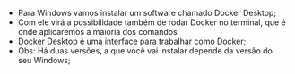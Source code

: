 * Para Windows vamos instalar um software chamado Docker Desktop;
* Com ele virá a possibilidade também de rodar Docker no terminal, que é onde aplicaremos a maioria dos comandos
* Docker Desktop é uma interface para trabalhar como Docker;
* Obs: Há duas versões, a que você vai instalar depende da versão do seu Windows;